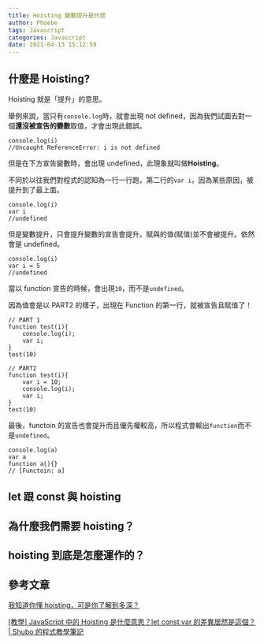 ```yaml
---
title: Hoisting 變數提升是什麼
author: Phoebe
tags: Javascript
categories: Javascript
date: 2021-04-13 15:12:59
---
```


## 什麼是 Hoisting?

Hoisting 就是「提升」的意思。

舉例來說，當只有`console.log`時，就會出現 not defined，因為我們試圖去對一個**還沒被宣告的變數**取值，才會出現此錯誤。

```javascript=
console.log(i)
//Uncaught ReferenceError: i is not defined
```

但是在下方宣告變數時，會出現 undefined，此現象就叫做**Hoisting**。

不同於以往我們對程式的認知為一行一行跑，第二行的`var i`，因為某些原因，被提升到了最上面。

```javascript=
console.log(i)
var i
//undefined
```

但是變數提升，只會提升變數的宣告會提升。賦與的值(賦值)並不會被提升。依然會是 undefined。

```javascript=
console.log(i)
var i = 5
//undefined
```

當以 function 宣告的時候，會出現`10`，而不是`undefined`。

因為值會是以 PART2 的樣子，出現在 Function 的第一行，就被宣告且賦值了！

```javascript=
// PART 1
function test(i){
    console.log(i);
    var i;
}
test(10)

// PART2
function test(i){
    var i = 10;
    console.log(i);
    var i;
}
test(10)
```

最後，functoin 的宣告也會提升而且優先權較高，所以程式會輸出`function`而不是`undefined`。

```javascript=
console.log(a)
var a
function a(){}
// [Functoin: a]
```

## let 跟 const 與 hoisting

## 為什麼我們需要 hoisting？

## hoisting 到底是怎麼運作的？

## 參考文章

[我知道你懂 hoisting，可是你了解到多深？](https://blog.techbridge.cc/2018/11/10/javascript-hoisting/)

[[教學] JavaScript 中的 Hoisting 是什麼意思？let const var 的差異居然是這個？ | Shubo 的程式教學筆記](https://shubo.io/javascript-hoisting/)
